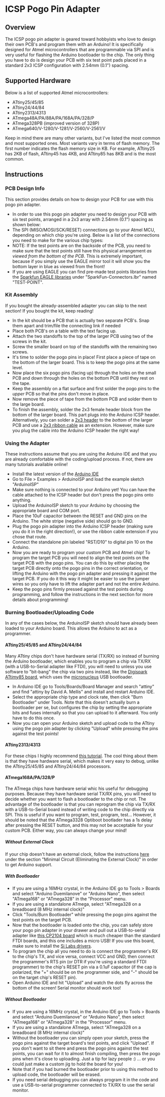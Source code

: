 <h1>ICSP Pogo Pin Adapter</h1>

## Overview

The ICSP pogo pin adapter is geared toward hobbyists who love to design their own PCB's and program them with an Arduino!
It is specifically designed for Atmel microcontrollers that are programmable via SPI and is very useful for
flashing the Arduino bootloader to the chip. The only thing you have to do is design your PCB with six test
point pads placed in a standard 2x3 ICSP configuration with 2.54mm (0.1") spacing.

## Supported Hardware

Below is a list of supported Atmel microcontrollers:

- ATtiny25/45/85
- ATtiny24/44/84
- ATtiny2313/4313
- ATmega48A/PA/88A/PA/168A/PA/328/P
- ATmega328PB (improved version of 328P)
- ATmega640/V-1280/V-1281/V-2560/V-2561/V

Keep in mind there are many other variants, but I've listed the most common and most supported ones. Most variants
vary in terms of flash memory. The first number indicates the flash memory size in KB. For example, ATtiny25 has 2KB
of flash, ATtiny45 has 4KB, and ATtiny85 has 8KB and is the most common.

## Instructions

### PCB Design Info

This section provides details on how to design your PCB for use with this pogo pin adapter.
- In order to use this pogo pin adapter you need to design your PCB with six test points, arranged in a 2x3 array with 2.54mm (0.1") spacing as shown below:
- The SPI (MISO/MOSI/SCK/RESET) connections go to your Atmel MCU, depending on which chip you're using. Below is a list of the connections you need to make for the various chip types:
- NOTE: If the test points are on the backside of the PCB, you need to make sure that the test points still have this physical arrangement *as viewed from the bottom of the PCB*. This is extremely important, because if you simply use the EAGLE mirror tool it will show you the bottom layer in blue as viewed from the front!
- If you are using EAGLE you can find pre-made test points libraries from the [Sparkfun EAGLE libraries](https://github.com/sparkfun/SparkFun-Eagle-Libraries) under "SparkFun-Connectors.lbr" named "TEST-POINT".

### Kit Assembly

If you bought the already-assembled adapter you can skip to the next section! If you bought the kit, keep reading!
- In the kit should be a PCB that is actually two separate PCB's. Snap them apart and trim/file the connecting link
if needed
- Place both PCB's on a table with the text facing up.
- Attach the two standoffs to the top of the larger PCB using two of the screws in the kit.
- Screw the smaller board on top of the standoffs with the remaining two screws.
- It's time to solder the pogo pins in place! First place a piece of tape on the bottom of the larger board. This is to keep the pogo pins at the same level.
- Now place the six pogo pins (facing up) through the holes on the small PCB and down through the holes on the bottom PCB until they rest on the tape.
- Keep the assembly on a flat surface and first solder the pogo pins to the *upper* PCB so that the pins don't move in place.
- Now remove the piece of tape from the bottom PCB and solder them to the large board.
- To finish the assembly, solder the 2x3 female header block from the bottom of the larger board. This part plugs into the Arduino ICSP header. Alternatively, you can solder a [2x3 header](https://www.sparkfun.com/products/10877) to the *bottom* of the larger PCB and use a [2x3 ribbon cable](https://www.amazon.com/Connector-Cable-SODIAL-2-54mm-12-inch/dp/B01GNVN48O/ref=sr_1_8?ie=UTF8&qid=1506182997&sr=8-8&keywords=2x3+idc+ribbon+cable) as an extension. However, make sure you plug the cable into the Arduino ICSP header the right way!

### Using the Adapter

These instructions assume that you are using the Arduino IDE and that you are already comfortable with the coding/upload process. If not, there are many tutorials available online!
- Install the latest version of the [Arduino IDE](http://arduino.cc/en/main/software)
- Go to File > Examples > ArduinoISP and load the example sketch "ArduinoISP"
- Make sure nothing is connected to your Arduino yet! You can have the cable attached to the ICSP header but don't press the pogo pins onto anything.
- Upload the ArduinoISP sketch to your Arduino by choosing the appropriate board and COM port.
- Place the 10uF capacitor between the RESET and GND pins on the Arduino. The white stripe (negative side) should go to GND.
- Plug the pogo pin adapter into the Arduino ICSP header (making sure you do it in the right direction!), or use the ribbon cable extension if you chose that route.
- Connect the standalone pin labeled "RST/D10" to digital pin 10 on the Arduino.
- Now you are ready to program your custom PCB and Atmel chip! To program the target PCB you will need to align the test points on the target PCB with the pogo pins. You can do this by either placing the target PCB directly onto the pogo pins in the correct orientation, or lifting the Arduino with the pogo pin adapter and pressing it against the target PCB. If you do it this way it might be easier to use the jumper wires so you only have to lift the adapter part and not the entire Arduino.
- Keep the pogo pins firmly pressed against the test points during programming, and follow the instructions in the next section for more details about programming!

### Burning Bootloader/Uploading Code

In any of the cases below, the ArduinoISP sketch should have already been loaded to your Arduino board. This allows the Arduino to act as a programmer.

#### ATtiny25/45/85 and ATtiny24/44/84

Many ATtiny chips don't have hardware serial (TX/RX) so instead of burning the Arduino bootloader, which enables you to program a chip via TX/RX (with a USB-to-Serial adapter like FTDI), you will need to  unless you use software to "bit-bang" the chip via two pins instead, like the [Digispark ATtimy85 board](http://digistump.com/products/1), which uses the [micronucleus](https://github.com/micronucleus/micronucleus) USB bootloader.
- In Arduino IDE go to Tools/Boards/Board Manager and search "attiny" and find "attiny by David A. Mellis" and install and restart Arduino IDE.
- Select the appropriate chip type and clock rate, then click "Burn Bootloader" under Tools. Note that this doesn't actually burn a bootloader per se, but configures the chip by setting the appropriate bits and fuses internally so that you can upload to it afterward. You only have to do this once.
- Now you can open your Arduino sketch and upload code to the ATtiny using the pogo pin adapter by clicking "Upload" while pressing the pins against the test points!

#### ATtiny2313/4313

For these chips I highly recommend [this tutorial](https://oscarliang.com/program-attiny2313-using-arduino/). The cool thing about them is that they have hardware serial, which makes it very easy to debug, unlike the ATtiny25/45/85 and ATtiny24/44/84 processors.

#### ATmega168A/PA/328/P

The ATmega chips have hardware serial whic his useful for debugging purposes. Because they have hardware serial TX/RX pins, you will need to decide whether you want to flash a bootloader to the chip or not. The advantage of the bootloader is that you can reprogram the chip via TX/RX with a USB-to-Serial board instead of writing code to the chip directly via SPI. This is useful if you want to program, test, program, test... However, it should be noted that the ATmega3328 Optiboot bootlader has a 1s delay after pressing the RESET button, and this may not be acceptable for your custom PCB. Either way, you can always change your mind!

##### Without External Clock

If your chip doesn't have an external clock, follow the instructions [here](https://www.arduino.cc/en/Tutorial/ArduinoToBreadboard) under the section "Minimal Circuit (Eliminating the External Clock)" in order to get Arduino support.

##### With Bootloader

- If you are using a 16MHz crystal, in the Arduino IDE go to Tools > Boards and select "Arduino Duemilanove" or "Arduino Nano", then select "ATmega168" or "ATmega328" in the "Processor" menu.
- If you are using a standalone ATmega, select "ATmega328 on a breadboard (8 MHz internal clock)"
- Click "Tools/Burn Bootloader" while pressing the pogo pins against the test points on the target PCB.
- Now that the bootloader is loaded onto the chip, you can safely store your pogo pin adapter in your drawer and pull out a USB-to-serial adapter like [this CP2104 board](https://www.adafruit.com/product/3309) which is much cheaper than the standard FTDI boards, and this one includes a micro USB! If you use this board, make sure to install the [Si Labs drivers](https://www.silabs.com/products/development-tools/software/usb-to-uart-bridge-vcp-drivers).
- To program the chip all you need to do is connect the programmer's RX to the chip's TX, and vice versa, connect VCC and GND, then connect the programmer's RTS pin (or DTR if you're using a standard FTDI programmer) to the chip's RESET pin via a 0.1uF capacitor (if the cap is polarized, the "+" should be on the programmer side, and "-" should be on the target chip's RESET pin).
- Open Arduino IDE and hit "Upload" and watch the dots fly across the bottom of the screen! Serial monitor should work too!

##### Without Bootloader

- If you are using a 16MHz crystal, in the Arduino IDE go to Tools > Boards and select "Arduino Duemilanove" or "Arduino Nano", then select "ATmega168" or "ATmega328" in the "Processor" menu.
- If you are using a standalone ATmega, select "ATmega328 on a breadboard (8 MHz internal clock)"
- Without the bootloader you can simply open your sketch, press the pogo pins against the target board's test points, and click "Upload". If you don't want to sit there and press the pogo pins against the test points, you can wait for it to almost finish compiling, then press the pogo pins when it's close to uploading. Just a tip for lazy people  :)  ... or you could just make a custom jig to hold the board for you!
- Note that if you had burned the bootloader prior to using this method to upload code, the bootloader will be erased.
- If you need serial debugging you can always program it in the code and use a USB-to-serial programmer connected to TX/RX to use the serial monitor.
